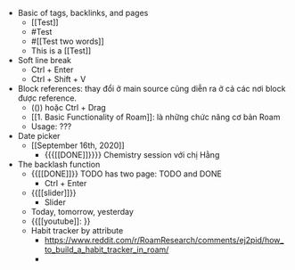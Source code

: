 - Basic of tags, backlinks, and pages
    - [[Test]]
    - #Test
    - #[[Test two words]]
    - This is a [[Test]]
- Soft line break 
    - Ctrl + Enter
    - Ctrl + Shift + V
- Block references: thay đổi ở main source cũng diễn ra ở cả các nơi block được reference.
    - (()) hoặc Ctrl + Drag
    -  [[1. Basic Functionality of Roam]]: là những chức năng cơ bản Roam
    - Usage: ???
- Date picker
    - [[September 16th, 2020]] 
        - {{{[[DONE]]}}}} Chemistry session với chị Hằng 
- The backlash function
    - {{[[DONE]]}} TODO has two page: TODO and DONE
        - Ctrl + Enter 
    - {{[[slider]]}} 
        - Slider
    - Today, tomorrow, yesterday
    - {{[[youtube]]: }}
    - Habit tracker by attribute
        - https://www.reddit.com/r/RoamResearch/comments/ej2pid/how_to_build_a_habit_tracker_in_roam/
        - 
